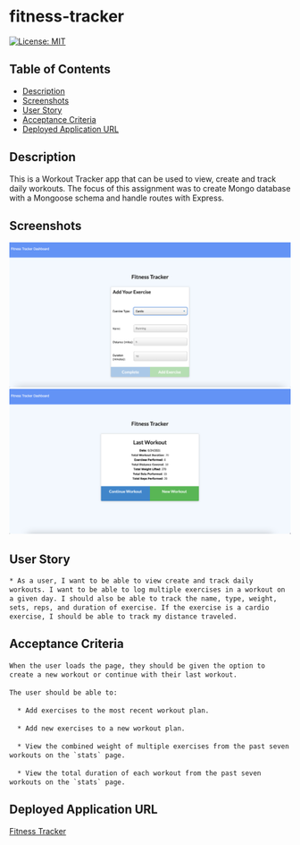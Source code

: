 # fitness-tracker


[![License: MIT](https://img.shields.io/badge/License-MIT-yellow.svg)](https://opensource.org/licenses/MIT)


## Table of Contents
- [Description](#Description)
- [Screenshots](#Screenshots)
- [User Story](#User-Story)
- [Acceptance Criteria](#Acceptance-Criteria)
- [Deployed Application URL](#Deployed-Application-URL)


## Description 
This is a Workout Tracker app that can be used to view, create and track daily workouts. The focus of this assignment was to create Mongo database with a Mongoose schema and handle routes with Express. 


## Screenshots
![alt text](public/images/final-page-1.png)
![alt text](public/images/final-page-2.png)


## User Story 
```
* As a user, I want to be able to view create and track daily workouts. I want to be able to log multiple exercises in a workout on a given day. I should also be able to track the name, type, weight, sets, reps, and duration of exercise. If the exercise is a cardio exercise, I should be able to track my distance traveled.
```


## Acceptance Criteria
```
When the user loads the page, they should be given the option to create a new workout or continue with their last workout.

The user should be able to:

  * Add exercises to the most recent workout plan.

  * Add new exercises to a new workout plan.

  * View the combined weight of multiple exercises from the past seven workouts on the `stats` page.

  * View the total duration of each workout from the past seven workouts on the `stats` page.
```


## Deployed Application URL 
[Fitness Tracker](https://fitness-tracker-app-deployed.herokuapp.com)